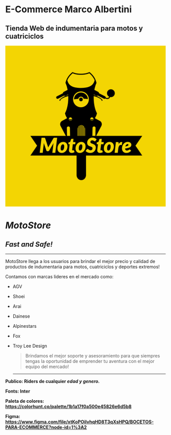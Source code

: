 # E-Commerce Marco Albertini
## Tienda Web de indumentaria para motos y cuatriciclos
![MotoStoreLogo](backend/public/assets/images/MotoStore-logos.jpeg)
#     *MotoStore*


## *Fast and Safe!*
---
MotoStore llega a los usuarios para brindar el mejor precio y calidad de productos de indumentaria para motos, cuatriciclos y deportes extremos!

Contamos con marcas lideres en el mercado como:
- AGV
- Shoei
- Arai
- Dainese
- Alpinestars
- Fox
- Troy Lee Design
  
  > Brindamos el mejor soporte y asesoramiento para que siempres tengas la oportunidad de emprender tu aventura con el mejor equipo del mercado!

  ---
**Publico: Riders de cualquier *edad y genero.***

**Fonts: Inter**

**Paleta de colores: https://colorhunt.co/palette/1b1a17f0a500e45826e6d5b8**

**Figma: https://www.figma.com/file/xtKoPOilvhqHD8T3qXsHPQ/BOCETOS-PARA-ECOMMERCE?node-id=1%3A2**

   



